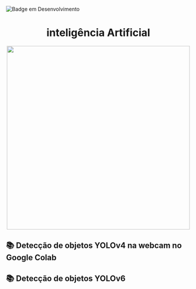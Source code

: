 ![Badge em Desenvolvimento](http://img.shields.io/static/v1?label=STATUS&message=EM%20DESENVOLVIMENTO&color=GREEN&style=for-the-badge)
# <h1 align="center"> inteligência Artificial </h1>



<div align="center">

 <img src="https://user-images.githubusercontent.com/71516100/203784990-ec5c4036-df52-4406-9e91-d648668693a8.jpeg" width="500px"/>
 
</div>


## 📚 Detecção de objetos YOLOv4 na webcam no Google Colab

## 📚 Detecção de objetos YOLOv6 



